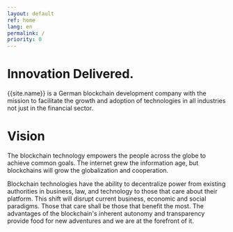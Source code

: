 ```yaml
---
layout: default
ref: home
lang: en
permalink: /
priority: 0
---
```


# Innovation Delivered.

{{site.name}} is a German blockchain development company with the
mission to facilitate the growth and adoption of technologies in all
industries not just in the financial sector.

# Vision

The blockchain technology empowers the people across the globe to
achieve common goals. The internet grew the information age, but
blockchains will grow the globalization and cooperation.

Blockchain technologies have the ability to decentralize power from
existing authorities in business, law, and technology to those that care
about their platform. This shift will disrupt current business, economic
and social paradigms. Those that care shall be those that benefit the
most. The advantages of the blockchain's inherent autonomy and transparency
provide food for new adventures and we are at the forefront of it.

